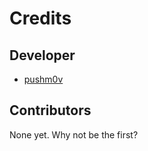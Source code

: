 # Credits

## Developer

-  [pushm0v](https://github.com/pushm0v)

## Contributors

None yet. Why not be the first?
